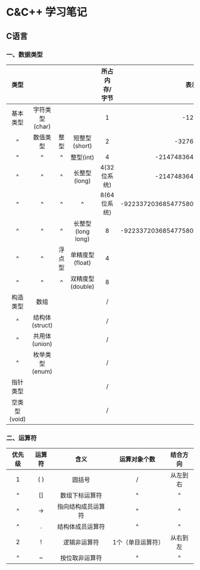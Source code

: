 # C&C++ 学习笔记
## C语言
### 一、数据类型
|     类型     |                |        |                   | 所占内存/字节 |                 表示范围                 |
| :----------: | :------------: | :----: | :---------------: | :-----------: | :--------------------------------------: |
|   基本类型   | 字符类型(char) |        |                   |       1       |                 -128~127                 |
|       ^      |    数值类型    |  整型  |   短整型(short)   |       2       |               -32768~32767               |
|       ^      |        ^       |    ^   |     整型(int)     |       4       |          -2147483648~2147483647          |
|       ^      |        ^       |    ^   |    长整型(long)   |  4(32位系统)  |          -2147483648~2147483647          |
|       ^      |        ^       |    ^   |         ^         |  8(64位系统)  | -9223372036854775808~9223372036854775807 |
|       ^      |        ^       |    ^   | 长整型(long long) |       8       | -9223372036854775808~9223372036854775807 |
|       ^      |        ^       | 浮点型 |  单精度型(float)  |       4       |                     /                    |
|       ^      |        ^       |    ^   |  双精度型(double) |       8       |                     /                    |
|   构造类型   |      数组      |        |                   |       /       |                                          |
|       ^      | 结构体(struct) |        |                   |       /       |                                          |
|       ^      |  共用体(union) |        |                   |       /       |                                          |
|       ^      | 枚举类型(enum) |        |                   |       /       |                                          |
|   指针类型   |                |        |                   |       /       |                                          |
| 空类型(void) |                |        |                   |       /       |                                          |
### 二、运算符
|优先级|运算符|含义|运算对象个数|结合方向|
|:---:|:---:|:---:|:---:|:---:|
|1|( )|圆括号|/|从左到右|
|^|[]|数组下标运算符|^|^|
|^|->|指向结构成员运算符|^|^|
|^|.|结构体成员运算符|^|^|
|2|!|逻辑非运算符|1个（单目运算符）|从右到左|
|^|~|按位取非运算符|^|^|
